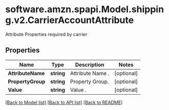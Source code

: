 # software.amzn.spapi.Model.shipping.v2.CarrierAccountAttribute
Attribute Properties required by carrier

## Properties

Name | Type | Description | Notes
------------ | ------------- | ------------- | -------------
**AttributeName** | **string** | Attribute Name . | [optional] 
**PropertyGroup** | **string** | Property Group. | [optional] 
**Value** | **string** | Value . | [optional] 

[[Back to Model list]](../README.md#documentation-for-models) [[Back to API list]](../README.md#documentation-for-api-endpoints) [[Back to README]](../README.md)

